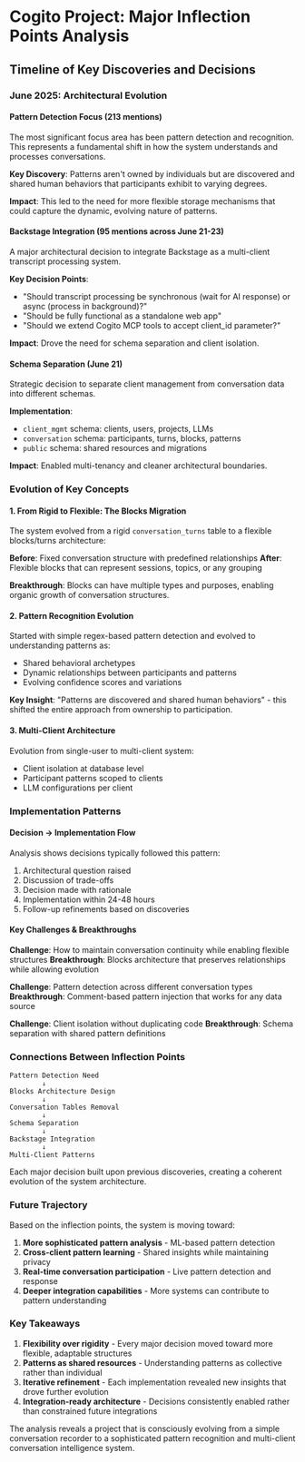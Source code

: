 # Cogito Project: Major Inflection Points Analysis

## Timeline of Key Discoveries and Decisions

### June 2025: Architectural Evolution

#### Pattern Detection Focus (213 mentions)
The most significant focus area has been pattern detection and recognition. This represents a fundamental shift in how the system understands and processes conversations.

**Key Discovery**: Patterns aren't owned by individuals but are discovered and shared human behaviors that participants exhibit to varying degrees.

**Impact**: This led to the need for more flexible storage mechanisms that could capture the dynamic, evolving nature of patterns.

#### Backstage Integration (95 mentions across June 21-23)
A major architectural decision to integrate Backstage as a multi-client transcript processing system.

**Key Decision Points**:
- "Should transcript processing be synchronous (wait for AI response) or async (process in background)?"
- "Should be fully functional as a standalone web app"
- "Should we extend Cogito MCP tools to accept client_id parameter?"

**Impact**: Drove the need for schema separation and client isolation.

#### Schema Separation (June 21)
Strategic decision to separate client management from conversation data into different schemas.

**Implementation**:
- `client_mgmt` schema: clients, users, projects, LLMs
- `conversation` schema: participants, turns, blocks, patterns
- `public` schema: shared resources and migrations

**Impact**: Enabled multi-tenancy and cleaner architectural boundaries.

### Evolution of Key Concepts

#### 1. From Rigid to Flexible: The Blocks Migration
The system evolved from a rigid `conversation_turns` table to a flexible blocks/turns architecture:

**Before**: Fixed conversation structure with predefined relationships
**After**: Flexible blocks that can represent sessions, topics, or any grouping

**Breakthrough**: Blocks can have multiple types and purposes, enabling organic growth of conversation structures.

#### 2. Pattern Recognition Evolution
Started with simple regex-based pattern detection and evolved to understanding patterns as:
- Shared behavioral archetypes
- Dynamic relationships between participants and patterns
- Evolving confidence scores and variations

**Key Insight**: "Patterns are discovered and shared human behaviors" - this shifted the entire approach from ownership to participation.

#### 3. Multi-Client Architecture
Evolution from single-user to multi-client system:
- Client isolation at database level
- Participant patterns scoped to clients
- LLM configurations per client

### Implementation Patterns

#### Decision → Implementation Flow
Analysis shows decisions typically followed this pattern:
1. Architectural question raised
2. Discussion of trade-offs
3. Decision made with rationale
4. Implementation within 24-48 hours
5. Follow-up refinements based on discoveries

#### Key Challenges & Breakthroughs

**Challenge**: How to maintain conversation continuity while enabling flexible structures
**Breakthrough**: Blocks architecture that preserves relationships while allowing evolution

**Challenge**: Pattern detection across different conversation types
**Breakthrough**: Comment-based pattern injection that works for any data source

**Challenge**: Client isolation without duplicating code
**Breakthrough**: Schema separation with shared pattern definitions

### Connections Between Inflection Points

```
Pattern Detection Need
        ↓
Blocks Architecture Design
        ↓
Conversation Tables Removal
        ↓
Schema Separation
        ↓
Backstage Integration
        ↓
Multi-Client Patterns
```

Each major decision built upon previous discoveries, creating a coherent evolution of the system architecture.

### Future Trajectory

Based on the inflection points, the system is moving toward:
1. **More sophisticated pattern analysis** - ML-based pattern detection
2. **Cross-client pattern learning** - Shared insights while maintaining privacy
3. **Real-time conversation participation** - Live pattern detection and response
4. **Deeper integration capabilities** - More systems can contribute to pattern understanding

### Key Takeaways

1. **Flexibility over rigidity** - Every major decision moved toward more flexible, adaptable structures
2. **Patterns as shared resources** - Understanding patterns as collective rather than individual
3. **Iterative refinement** - Each implementation revealed new insights that drove further evolution
4. **Integration-ready architecture** - Decisions consistently enabled rather than constrained future integrations

The analysis reveals a project that is consciously evolving from a simple conversation recorder to a sophisticated pattern recognition and multi-client conversation intelligence system.